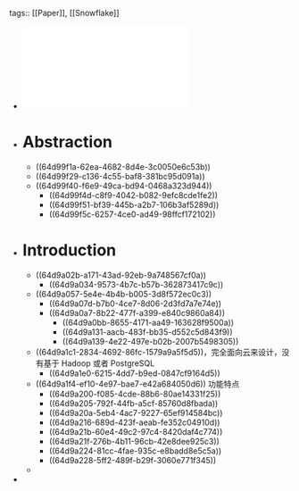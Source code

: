 tags:: [[Paper]], [[Snowflake]]

- ![The Snowflake Elastic Data Warehouse.pdf](../assets/The_Snowflake_Elastic_Data_Warehouse_1691983561998_0.pdf)
- # Abstraction
	- ((64d99f1a-62ea-4682-8d4e-3c0050e6c53b))
	- ((64d99f29-c136-4c55-baf8-381bc95d091a))
	- ((64d99f40-f6e9-49ca-bd94-0468a323d944))
		- ((64d99f4d-c8f9-4042-b082-9efc8cde1fe2))
		- ((64d99f51-bf39-445b-a2b7-106b3af5289d))
		- ((64d99f5c-6257-4ce0-ad49-98ffcf172102))
- # Introduction
	- ((64d9a02b-a171-43ad-92eb-9a748567cf0a))
		- ((64d9a034-9573-4b7c-b57b-362873417c9c))
	- ((64d9a057-5e4e-4b4b-b005-3d8f572ec0c3))
		- ((64d9a07d-b7b0-4ce7-8d06-2d3fd7a7e74e))
		- ((64d9a0a7-8b22-477f-a399-e840c9860a84))
			- ((64d9a0bb-8655-4171-aa49-163628f9500a))
			- ((64d9a131-aacb-483f-bb35-d552c5d843f9))
			- ((64d9a139-4e22-497e-b02b-2007b5498305))
	- ((64d9a1c1-2834-4692-86fc-1579a9a5f5d5))，完全面向云来设计，没有基于 Hadoop 或者 PostgreSQL
		- ((64d9a1e0-6215-4dd7-b9ed-0847cf9164d5))
	- ((64d9a1f4-ef10-4e97-bae7-e42a684050d6)) 功能特点
		- ((64d9a200-f085-4cde-88b6-80ae14331f25))
		- ((64d9a205-792f-44fb-a5cf-85760d8fbada))
		- ((64d9a20a-5eb4-4ac7-9227-65ef914584bc))
		- ((64d9a216-689d-423f-aeab-fe352c04910d))
		- ((64d9a21b-60e4-49c2-97c4-8420daf4c774))
		- ((64d9a21f-276b-4b11-96cb-42e8dee925c3))
		- ((64d9a224-81cc-4fae-935c-e8badd8e5c5a))
		- ((64d9a228-5ff2-489f-b29f-3060e771f345))
	-
-